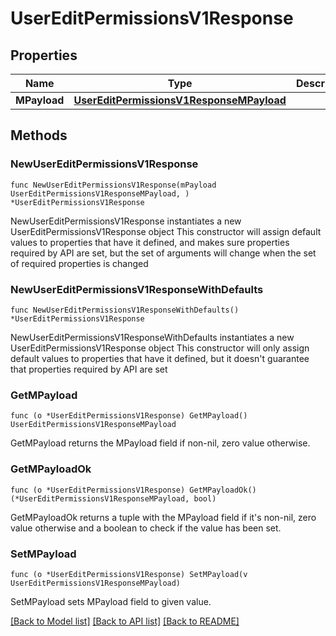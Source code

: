# UserEditPermissionsV1Response

## Properties

Name | Type | Description | Notes
------------ | ------------- | ------------- | -------------
**MPayload** | [**UserEditPermissionsV1ResponseMPayload**](UserEditPermissionsV1ResponseMPayload.md) |  | 

## Methods

### NewUserEditPermissionsV1Response

`func NewUserEditPermissionsV1Response(mPayload UserEditPermissionsV1ResponseMPayload, ) *UserEditPermissionsV1Response`

NewUserEditPermissionsV1Response instantiates a new UserEditPermissionsV1Response object
This constructor will assign default values to properties that have it defined,
and makes sure properties required by API are set, but the set of arguments
will change when the set of required properties is changed

### NewUserEditPermissionsV1ResponseWithDefaults

`func NewUserEditPermissionsV1ResponseWithDefaults() *UserEditPermissionsV1Response`

NewUserEditPermissionsV1ResponseWithDefaults instantiates a new UserEditPermissionsV1Response object
This constructor will only assign default values to properties that have it defined,
but it doesn't guarantee that properties required by API are set

### GetMPayload

`func (o *UserEditPermissionsV1Response) GetMPayload() UserEditPermissionsV1ResponseMPayload`

GetMPayload returns the MPayload field if non-nil, zero value otherwise.

### GetMPayloadOk

`func (o *UserEditPermissionsV1Response) GetMPayloadOk() (*UserEditPermissionsV1ResponseMPayload, bool)`

GetMPayloadOk returns a tuple with the MPayload field if it's non-nil, zero value otherwise
and a boolean to check if the value has been set.

### SetMPayload

`func (o *UserEditPermissionsV1Response) SetMPayload(v UserEditPermissionsV1ResponseMPayload)`

SetMPayload sets MPayload field to given value.



[[Back to Model list]](../README.md#documentation-for-models) [[Back to API list]](../README.md#documentation-for-api-endpoints) [[Back to README]](../README.md)


